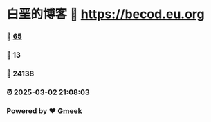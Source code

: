 # 白垩的博客 :link: https://becod.eu.org 
### :page_facing_up: [65](https://becod.eu.org/tag.html) 
### :speech_balloon: 13 
### :hibiscus: 24138 
### :alarm_clock: 2025-03-02 21:08:03 
### Powered by :heart: [Gmeek](https://github.com/Meekdai/Gmeek)

